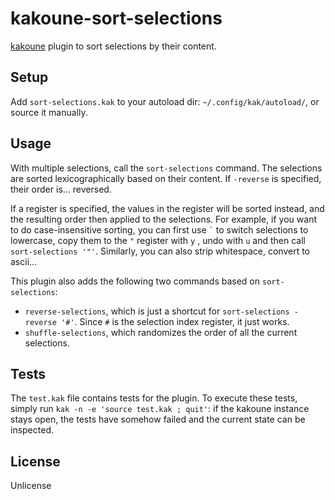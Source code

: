 # kakoune-sort-selections

[kakoune](http://kakoune.org) plugin to sort selections by their content.

## Setup

Add `sort-selections.kak` to your autoload dir: `~/.config/kak/autoload/`, or source it manually.

## Usage

With multiple selections, call the `sort-selections` command. The selections are sorted lexicographically based on their content. If `-reverse` is specified, their order is... reversed.

If a register is specified, the values in the register will be sorted instead, and the resulting order then applied to the selections.
For example, if you want to do case-insensitive sorting, you can first use `` ` `` to switch selections to lowercase, copy them to the `"` register with `y` , undo with `u` and then call `sort-selections '"'`. Similarly, you can also strip whitespace, convert to ascii...

This plugin also adds the following two commands based on `sort-selections`:

* `reverse-selections`, which is just a shortcut for `sort-selections -reverse '#'`. Since `#` is the selection index register, it just works.
* `shuffle-selections`, which randomizes the order of all the current selections.

## Tests

The `test.kak` file contains tests for the plugin. To execute these tests, simply run `kak -n -e 'source test.kak ; quit'`: if the kakoune instance stays open, the tests have somehow failed and the current state can be inspected.


## License

Unlicense
